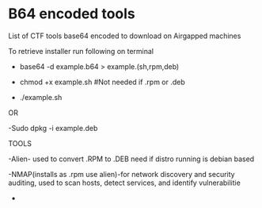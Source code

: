 # B64 encoded tools 
List of CTF tools base64 encoded to download on Airgapped machines 

To retrieve installer run following on terminal 

- base64 -d example.b64 > example.(sh,rpm,deb)
  
- chmod +x example.sh       #Not needed if .rpm or .deb
  
- ./example.sh

OR

-Sudo dpkg -i example.deb


TOOLS 

-Alien- used to convert .RPM to .DEB need if distro running is debian based 

-NMAP(installs as .rpm use alien)-for network discovery and security auditing, used to scan hosts, detect services, and identify vulnerabilitie

-




